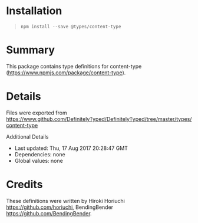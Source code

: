 # Installation
> `npm install --save @types/content-type`

# Summary
This package contains type definitions for content-type (https://www.npmjs.com/package/content-type).

# Details
Files were exported from https://www.github.com/DefinitelyTyped/DefinitelyTyped/tree/master/types/content-type

Additional Details
 * Last updated: Thu, 17 Aug 2017 20:28:47 GMT
 * Dependencies: none
 * Global values: none

# Credits
These definitions were written by Hiroki Horiuchi <https://github.com/horiuchi>, BendingBender <https://github.com/BendingBender>.

